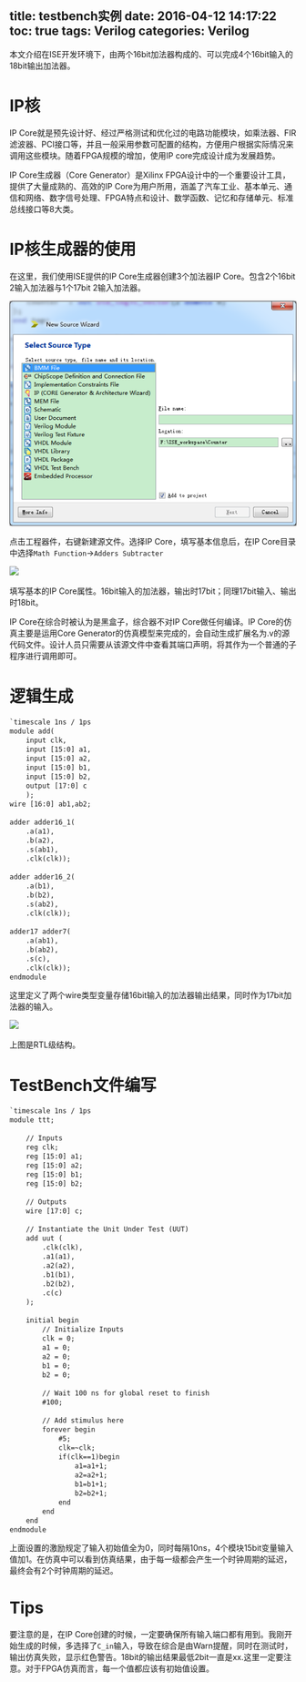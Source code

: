 title: testbench实例
date: 2016-04-12 14:17:22
toc: true
tags: Verilog
categories: Verilog
---

本文介绍在ISE开发环境下，由两个16bit加法器构成的、可以完成4个16bit输入的18bit输出加法器。

# IP核 #

IP Core就是预先设计好、经过严格测试和优化过的电路功能模块，如乘法器、FIR滤波器、PCI接口等，并且一般采用参数可配置的结构，方便用户根据实际情况来调用这些模块。随着FPGA规模的增加，使用IP core完成设计成为发展趋势。

IP Core生成器（Core Generator）是Xilinx FPGA设计中的一个重要设计工具，提供了大量成熟的、高效的IP Core为用户所用，涵盖了汽车工业、基本单元、通信和网络、数字信号处理、FPGA特点和设计、数学函数、记忆和存储单元、标准总线接口等8大类。<!--more-->

# IP核生成器的使用 #

在这里，我们使用ISE提供的IP Core生成器创建3个加法器IP Core。包含2个16bit 2输入加法器与1个17bit 2输入加法器。

![](\img\article\ise\ise-newsource-wizard.png)

点击工程器件，右键新建源文件。选择IP Core，填写基本信息后，在IP Core目录中选择`Math Function`->`Adders Subtracter`

![](http://7xowaa.com1.z0.glb.clouddn.com/IP-Core-proper.png)

填写基本的IP Core属性。16bit输入的加法器，输出时17bit；同理17bit输入、输出时18bit。

IP Core在综合时被认为是黑盒子，综合器不对IP Core做任何编译。IP Core的仿真主要是运用Core Generator的仿真模型来完成的，会自动生成扩展名为.v的源代码文件。设计人员只需要从该源文件中查看其端口声明，将其作为一个普通的子程序进行调用即可。

# 逻辑生成 #

```
`timescale 1ns / 1ps
module add(
    input clk,
    input [15:0] a1,
    input [15:0] a2,
    input [15:0] b1,
    input [15:0] b2,
    output [17:0] c
    );
wire [16:0] ab1,ab2;

adder adder16_1(
	.a(a1),
	.b(a2),
	.s(ab1),
	.clk(clk));
	
adder adder16_2(
	.a(b1),
	.b(b2),
	.s(ab2),
	.clk(clk));

adder17 adder7(
	.a(ab1),
	.b(ab2),
	.s(c),
	.clk(clk));
endmodule
```

这里定义了两个wire类型变量存储16bit输入的加法器输出结果，同时作为17bit加法器的输入。

![](http://7xowaa.com1.z0.glb.clouddn.com/adder-RTL.png)

上图是RTL级结构。

# TestBench文件编写 #

```
`timescale 1ns / 1ps
module ttt;

	// Inputs
	reg clk;
	reg [15:0] a1;
	reg [15:0] a2;
	reg [15:0] b1;
	reg [15:0] b2;

	// Outputs
	wire [17:0] c;

	// Instantiate the Unit Under Test (UUT)
	add uut (
		.clk(clk), 
		.a1(a1), 
		.a2(a2), 
		.b1(b1), 
		.b2(b2), 
		.c(c)
	);

	initial begin
		// Initialize Inputs
		clk = 0;
		a1 = 0;
		a2 = 0;
		b1 = 0;
		b2 = 0;

		// Wait 100 ns for global reset to finish
		#100;
        
		// Add stimulus here
		forever begin
			#5;
			clk=~clk;
			if(clk==1)begin
				a1=a1+1;
				a2=a2+1;
				b1=b1+1;
				b2=b2+1;
			end
		end
	end
endmodule
```

上面设置的激励规定了输入初始值全为0，同时每隔10ns，4个模块15bit变量输入值加1。在仿真中可以看到仿真结果，由于每一级都会产生一个时钟周期的延迟，最终会有2个时钟周期的延迟。


# Tips #

要注意的是，在IP Core创建的时候，一定要确保所有输入端口都有用到。我刚开始生成的时候，多选择了`C_in`输入，导致在综合是由Warn提醒，同时在测试时，输出仿真失败，显示红色警告。18bit的输出结果最低2bit一直是xx.这里一定要注意。对于FPGA仿真而言，每一个值都应该有初始值设置。